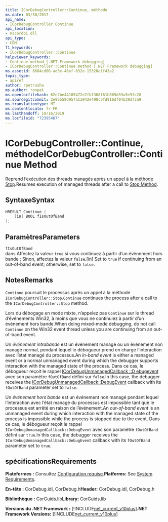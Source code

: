 ```yaml
---
title: ICorDebugController::Continue, méthode
ms.date: 03/30/2017
api_name:
- ICorDebugController.Continue
api_location:
- mscordbi.dll
api_type:
- COM
f1_keywords:
- ICorDebugController::Continue
helpviewer_keywords:
- Continue method [.NET Framework debugging]
- ICorDebugController::Continue method [.NET Framework debugging]
ms.assetid: 8684cd06-ad3e-48ef-832e-15320e1f43a2
topic_type:
- apiref
author: rpetrusha
ms.author: ronpet
ms.openlocfilehash: 62e2be44165472e2fbf368f61b865d39a5e9fc28
ms.sourcegitcommit: 2e95559d957a1a942e490c5fd916df04b39d73a9
ms.translationtype: MT
ms.contentlocale: fr-FR
ms.lasthandoff: 10/16/2019
ms.locfileid: "72395467"
---
```

# <a name="icordebugcontrollercontinue-method"></a><span data-ttu-id="3b201-102">ICorDebugController::Continue, méthode</span><span class="sxs-lookup"><span data-stu-id="3b201-102">ICorDebugController::Continue Method</span></span>

<span data-ttu-id="3b201-103">Reprend l’exécution des threads managés après un appel à la [méthode Stop](icordebugcontroller-stop-method.md).</span><span class="sxs-lookup"><span data-stu-id="3b201-103">Resumes execution of managed threads after a call to [Stop Method](icordebugcontroller-stop-method.md).</span></span>

## <a name="syntax"></a><span data-ttu-id="3b201-104">Syntaxe</span><span class="sxs-lookup"><span data-stu-id="3b201-104">Syntax</span></span>

```cpp
HRESULT Continue (
    [in] BOOL fIsOutOfBand
);
```

## <a name="parameters"></a><span data-ttu-id="3b201-105">Paramètres</span><span class="sxs-lookup"><span data-stu-id="3b201-105">Parameters</span></span>

`fIsOutOfBand`  
<span data-ttu-id="3b201-106">dans Affectez la valeur `true` si vous continuez à partir d’un événement hors bande ; Sinon, affectez la valeur `false`.</span><span class="sxs-lookup"><span data-stu-id="3b201-106">[in] Set to `true` if continuing from an out-of-band event; otherwise, set to `false`.</span></span>

## <a name="remarks"></a><span data-ttu-id="3b201-107">Notes</span><span class="sxs-lookup"><span data-stu-id="3b201-107">Remarks</span></span>

<span data-ttu-id="3b201-108">`Continue` poursuit le processus après un appel à la méthode `ICorDebugController::Stop`.</span><span class="sxs-lookup"><span data-stu-id="3b201-108">`Continue` continues the process after a call to the `ICorDebugController::Stop` method.</span></span>

<span data-ttu-id="3b201-109">Lors du débogage en mode mixte, n’appelez pas `Continue` sur le thread d’événements Win32, à moins que vous ne continuiez à partir d’un événement hors bande.</span><span class="sxs-lookup"><span data-stu-id="3b201-109">When doing mixed-mode debugging, do not call `Continue` on the Win32 event thread unless you are continuing from an out-of-band event.</span></span>

<span data-ttu-id="3b201-110">Un *événement intrabande* est un événement managé ou un événement non managé normal, pendant lequel le débogueur prend en charge l’interaction avec l’état managé du processus.</span><span class="sxs-lookup"><span data-stu-id="3b201-110">An *in-band event* is either a managed event or a normal unmanaged event during which the debugger supports interaction with the managed state of the process.</span></span> <span data-ttu-id="3b201-111">Dans ce cas, le débogueur reçoit le rappel [ICorDebugUnmanagedCallback ::D ebugevent](icordebugunmanagedcallback-debugevent-method.md) avec son paramètre `fOutOfBand` défini sur `false`.</span><span class="sxs-lookup"><span data-stu-id="3b201-111">In this case, the debugger receives the [ICorDebugUnmanagedCallback::DebugEvent](icordebugunmanagedcallback-debugevent-method.md) callback with its `fOutOfBand` parameter set to `false`.</span></span>

<span data-ttu-id="3b201-112">Un *événement hors bande* est un événement non managé pendant lequel l’interaction avec l’état managé du processus est impossible tant que le processus est arrêté en raison de l’événement.</span><span class="sxs-lookup"><span data-stu-id="3b201-112">An *out-of-band event* is an unmanaged event during which interaction with the managed state of the process is impossible while the process is stopped due to the event.</span></span> <span data-ttu-id="3b201-113">Dans ce cas, le débogueur reçoit le rappel `ICorDebugUnmanagedCallback::DebugEvent` avec son paramètre `fOutOfBand` défini sur `true`.</span><span class="sxs-lookup"><span data-stu-id="3b201-113">In this case, the debugger receives the `ICorDebugUnmanagedCallback::DebugEvent` callback with its `fOutOfBand` parameter set to `true`.</span></span>

## <a name="requirements"></a><span data-ttu-id="3b201-114">spécifications</span><span class="sxs-lookup"><span data-stu-id="3b201-114">Requirements</span></span>

<span data-ttu-id="3b201-115">**Plateformes :** Consultez [Configuration requise](../../../../docs/framework/get-started/system-requirements.md).</span><span class="sxs-lookup"><span data-stu-id="3b201-115">**Platforms:** See [System Requirements](../../../../docs/framework/get-started/system-requirements.md).</span></span>

<span data-ttu-id="3b201-116">**En-tête :** CorDebug.idl, CorDebug.h</span><span class="sxs-lookup"><span data-stu-id="3b201-116">**Header:** CorDebug.idl, CorDebug.h</span></span>

<span data-ttu-id="3b201-117">**Bibliothèque :** CorGuids.lib</span><span class="sxs-lookup"><span data-stu-id="3b201-117">**Library:** CorGuids.lib</span></span>

<span data-ttu-id="3b201-118">**Versions du .NET Framework :** [!INCLUDE[net_current_v10plus](../../../../includes/net-current-v10plus-md.md)]</span><span class="sxs-lookup"><span data-stu-id="3b201-118">**.NET Framework Versions:** [!INCLUDE[net_current_v10plus](../../../../includes/net-current-v10plus-md.md)]</span></span>

